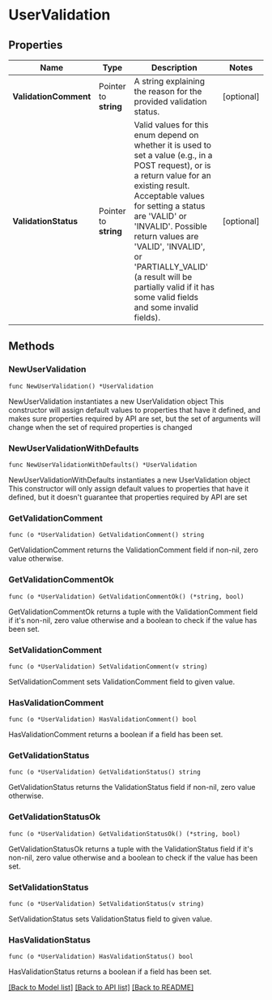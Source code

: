 # UserValidation

## Properties

Name | Type | Description | Notes
------------ | ------------- | ------------- | -------------
**ValidationComment** | Pointer to **string** | A string explaining the reason for the provided validation status. | [optional] 
**ValidationStatus** | Pointer to **string** | Valid values for this enum depend on whether it is used to set a value (e.g., in a POST request), or is a return value for an existing result. Acceptable values for setting a status are &#39;VALID&#39; or &#39;INVALID&#39;. Possible return values are &#39;VALID&#39;, &#39;INVALID&#39;, or &#39;PARTIALLY_VALID&#39; (a result will be partially valid if it has some valid fields and some invalid fields).  | [optional] 

## Methods

### NewUserValidation

`func NewUserValidation() *UserValidation`

NewUserValidation instantiates a new UserValidation object
This constructor will assign default values to properties that have it defined,
and makes sure properties required by API are set, but the set of arguments
will change when the set of required properties is changed

### NewUserValidationWithDefaults

`func NewUserValidationWithDefaults() *UserValidation`

NewUserValidationWithDefaults instantiates a new UserValidation object
This constructor will only assign default values to properties that have it defined,
but it doesn't guarantee that properties required by API are set

### GetValidationComment

`func (o *UserValidation) GetValidationComment() string`

GetValidationComment returns the ValidationComment field if non-nil, zero value otherwise.

### GetValidationCommentOk

`func (o *UserValidation) GetValidationCommentOk() (*string, bool)`

GetValidationCommentOk returns a tuple with the ValidationComment field if it's non-nil, zero value otherwise
and a boolean to check if the value has been set.

### SetValidationComment

`func (o *UserValidation) SetValidationComment(v string)`

SetValidationComment sets ValidationComment field to given value.

### HasValidationComment

`func (o *UserValidation) HasValidationComment() bool`

HasValidationComment returns a boolean if a field has been set.

### GetValidationStatus

`func (o *UserValidation) GetValidationStatus() string`

GetValidationStatus returns the ValidationStatus field if non-nil, zero value otherwise.

### GetValidationStatusOk

`func (o *UserValidation) GetValidationStatusOk() (*string, bool)`

GetValidationStatusOk returns a tuple with the ValidationStatus field if it's non-nil, zero value otherwise
and a boolean to check if the value has been set.

### SetValidationStatus

`func (o *UserValidation) SetValidationStatus(v string)`

SetValidationStatus sets ValidationStatus field to given value.

### HasValidationStatus

`func (o *UserValidation) HasValidationStatus() bool`

HasValidationStatus returns a boolean if a field has been set.


[[Back to Model list]](../README.md#documentation-for-models) [[Back to API list]](../README.md#documentation-for-api-endpoints) [[Back to README]](../README.md)


